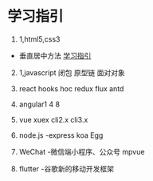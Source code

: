 # 学习指引

1. 1,html5,css3 
- 垂直居中方法 [学习指引](https://github.com/xujun820261729/testjun/blob/master/JS/!%E5%92%8C!!.md)

2. 1,javascript 闭包 原型链 面对对象

3. react hooks  hoc redux flux antd 

4. angular1 4 8 

5. vue xuex cli2.x cli3.x

6. node.js -express  koa  Egg

7. WeChat -微信端小程序、公众号 mpvue 

8. flutter -谷歌新的移动开发框架

